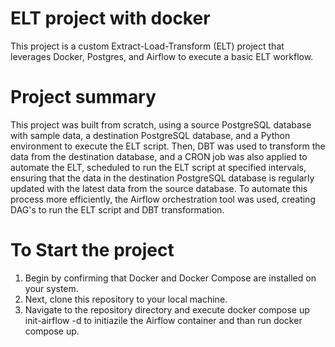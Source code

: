 # ELT project with docker
This project is a custom Extract-Load-Transform (ELT) project that leverages Docker, Postgres, and Airflow to execute a basic ELT workflow.

# Project summary
This project was built from scratch, using a source PostgreSQL database with sample data, a destination PostgreSQL database, and a Python environment to execute the ELT script.
Then, DBT was used to transform the data from the destination database, and a CRON job was also applied to automate the ELT, scheduled to run the ELT script at specified intervals, ensuring that the data in the destination PostgreSQL database is regularly updated with the latest data from the source database.
To automate this process more efficiently, the Airflow orchestration tool was used, creating DAG's to run the ELT script and DBT transformation.

# To Start the project
1. Begin by confirming that Docker and Docker Compose are installed on your system.
2. Next, clone this repository to your local machine.
3. Navigate to the repository directory and execute docker compose up init-airflow -d to initiazile the Airflow container and than run docker compose up.
